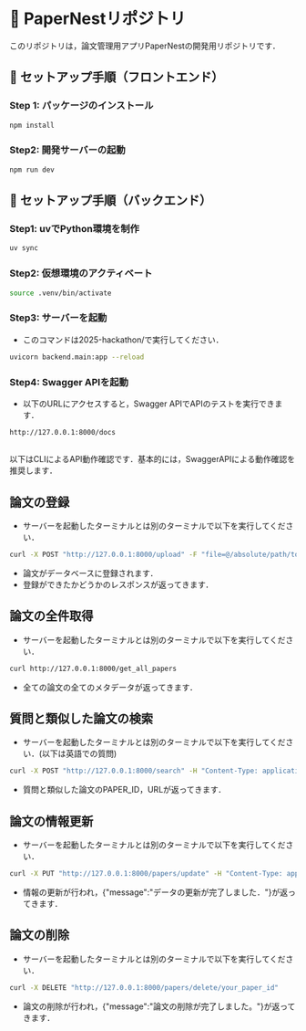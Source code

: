 # 🎯 PaperNestリポジトリ

このリポジトリは，論文管理用アプリPaperNestの開発用リポジトリです．

## 🚀 セットアップ手順（フロントエンド）

### Step 1: パッケージのインストール

```bash
npm install
```

### Step2: 開発サーバーの起動
```bash
npm run dev
```

## 🚀 セットアップ手順（バックエンド）
### Step1: uvでPython環境を制作
```bash
uv sync
```

### Step2: 仮想環境のアクティベート
```bash
source .venv/bin/activate
```

### Step3: サーバーを起動
- このコマンドは2025-hackathon/で実行してください．
```bash
uvicorn backend.main:app --reload
```

### Step4: Swagger APIを起動
- 以下のURLにアクセスすると，Swagger APIでAPIのテストを実行できます．
```
http://127.0.0.1:8000/docs
```

##
以下はCLIによるAPI動作確認です．基本的には，SwaggerAPIによる動作確認を推奨します．

## 論文の登録
- サーバーを起動したターミナルとは別のターミナルで以下を実行してください．
```bash
curl -X POST "http://127.0.0.1:8000/upload" -F "file=@/absolute/path/to/your/pdf" -F "category=your_research_category"
```
- 論文がデータベースに登録されます．
- 登録ができたかどうかのレスポンスが返ってきます．

## 論文の全件取得
- サーバーを起動したターミナルとは別のターミナルで以下を実行してください．
```bash
curl http://127.0.0.1:8000/get_all_papers
```
- 全ての論文の全てのメタデータが返ってきます．

## 質問と類似した論文の検索
- サーバーを起動したターミナルとは別のターミナルで以下を実行してください．(以下は英語での質問)
```bash
curl -X POST "http://127.0.0.1:8000/search" -H "Content-Type: application/json" -d '{"question": "(Please input your query)", "lang": "en"}'
```
- 質問と類似した論文のPAPER_ID，URLが返ってきます．

## 論文の情報更新
- サーバーを起動したターミナルとは別のターミナルで以下を実行してください．
```bash
curl -X PUT "http://127.0.0.1:8000/papers/update" -H "Content-Type: application/json" -d '{"paper_id": "your_paper_id", "field": "field_you_want_to_update", "value": destination_value}'
```
- 情報の更新が行われ，{"message":"データの更新が完了しました．"}が返ってきます．

## 論文の削除
- サーバーを起動したターミナルとは別のターミナルで以下を実行してください．
```bash
curl -X DELETE "http://127.0.0.1:8000/papers/delete/your_paper_id"
```
- 論文の削除が行われ，{"message":"論文の削除が完了しました。"}が返ってきます．
